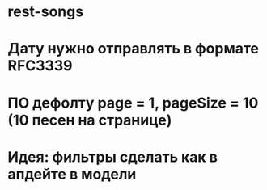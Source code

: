 # rest-songs

# Дату нужно отправлять в формате RFC3339

# ПО дефолту page = 1, pageSize = 10 (10 песен на странице)

# Идея: фильтры сделать как в апдейте в модели 